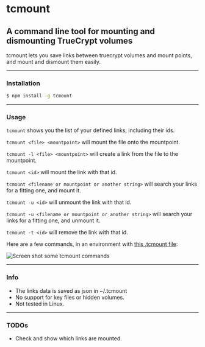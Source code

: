 # tcmount
## A command line tool for mounting and dismounting TrueCrypt volumes
tcmount lets you save links between truecrypt volumes and mount points, and mount and dismount them easily.

* * *
### Installation
```bash
$ npm install -g tcmount
```
* * *
### Usage

`tcmount` shows you the list of your defined links, including their ids.

`tcmount <file> <mountpoint>` will mount the file onto the mountpoint.

`tcmount -l <file> <mountpoint>` will create a link from the file to the mountpoint.

`tcmount <id>` will mount the link with that id.

`tcmount <filename or mountpoint or another string>` will search your links for a fitting one, and mount it.

`tcmount -u <id>` will unmount the link with that id.

`tcmount -u <filename or mountpoint or another string>` will search your links for a fitting one, and unmount it.

`tcmount -t <id>` will remove the link with that id.

Here are a few commands, in an environment with [this .tcmount file](https://github.com/danyshaanan/tcmount/blob/master/doc/dot.tcmount_example):

![Screen shot some `tcmount` commands](https://raw.github.com/danyshaanan/tcmount/master/doc/tcmount_example.png?raw=true)


* * *
### Info
* The links data is saved as json in ~/.tcmount
* No support for key files or hidden volumes.
* Not tested in Linux.

* * *
### TODOs
* Check and show which links are mounted.
